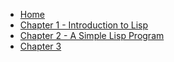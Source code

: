 <!-- book/_sidebar.md -->

* [Home](/)
* [Chapter 1 - Introduction to Lisp](chapter1.md)
* [Chapter 2 - A Simple Lisp Program](chapter2.md)
* [Chapter 3](chapter3.md)